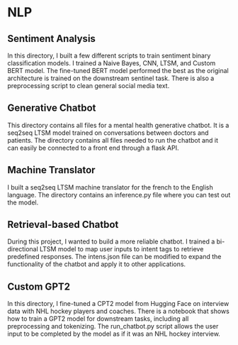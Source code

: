 # NLP
## Sentiment Analysis
In this directory, I built a few different scripts to train sentiment binary classification models. I trained a Naive Bayes, CNN, LTSM, and Custom BERT model. The fine-tuned BERT model performed the best as the original architecture is trained on the downstream sentinel task. There is also a preprocessing script to clean general social media text.

## Generative Chatbot
This directory contains all files for a mental health generative chatbot. It is a seq2seq LTSM model trained on conversations between doctors and patients. The directory contains all files needed to run the chatbot and it can easily be connected to a front end through a flask API.

## Machine Translator
I built a seq2seq LTSM machine translator for the french to the English language. The directory contains an inference.py file where you can test out the model.

## Retrieval-based Chatbot
During this project, I wanted to build a more reliable chatbot. I trained a bi-directional LTSM model to map user inputs to intent tags to retrieve predefined responses. The intens.json file can be modified to expand the functionality of the chatbot and apply it to other applications.

## Custom GPT2
In this directory, I fine-tuned a CPT2 model from Hugging Face on interview data with NHL hockey players and coaches. There is a notebook that shows how to train a GPT2 model for downstream tasks, including all preprocessing and tokenizing. The run_chatbot.py script allows the user input to be completed by the model as if it was an NHL hockey interview.
